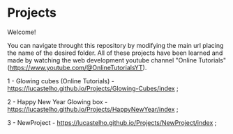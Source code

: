 # Projects

Welcome!

You can navigate throught this repository by modifying the main url placing the name of the desired folder.
All of these projects have been learned and made by watching the web development youtube channel "Online Tutorials" (https://www.youtube.com/@OnlineTutorialsYT).

1 - Glowing cubes (Online Tutorials) - https://lucastelho.github.io/Projects/Glowing-Cubes/index ;

2 - Happy New Year Glowing box - https://lucastelho.github.io/Projects/HappyNewYear/index ;

3 - NewProject - https://lucastelho.github.io/Projects/NewProject/index ;
